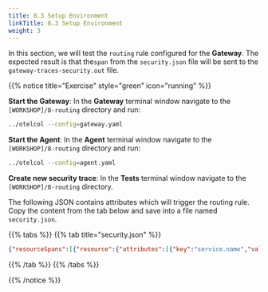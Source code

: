 ```yaml
---
title: 8.3 Setup Environment
linkTitle: 8.3 Setup Environment
weight: 3
---
```


In this section, we will test the `routing` rule configured for the **Gateway**. The expected result is that the`span` from the `security.json` file will be sent to the `gateway-traces-security.out` file.

{{% notice title="Exercise" style="green" icon="running" %}}

**Start the Gateway**: In the **Gateway** terminal window navigate to the `[WORKSHOP]/8-routing` directory and run:

```sh {title="Gateway"}
../otelcol --config=gateway.yaml
```

**Start the Agent**: In the **Agent** terminal window navigate to the `[WORKSHOP]/8-routing` directory and run:

```sh { title="Agent" }
../otelcol --config=agent.yaml
```

**Create new security trace**: In the **Tests** terminal window navigate to the `[WORKSHOP]/8-routing` directory.
  
The following JSON contains attributes which will trigger the routing rule. Copy the content from the tab below and save into a file named `security.json`.

{{% tabs %}}
{{% tab title="security.json" %}}

```json
{"resourceSpans":[{"resource":{"attributes":[{"key":"service.name","value":{"stringValue":"password_check"}},{"key":"deployment.environment","value":{"stringValue":"security_applications"}}]},"scopeSpans":[{"scope":{"name":"my.library","version":"1.0.0","attributes":[{"key":"my.scope.attribute","value":{"stringValue":"some scope attribute"}}]},"spans":[{"traceId":"5B8EFFF798038103D269B633813FC60C","spanId":"EEE19B7EC3C1B174","parentSpanId":"EEE19B7EC3C1B173","name":"I'm a server span","startTimeUnixNano":"1544712660000000000","endTimeUnixNano":"1544712661000000000","kind":2,"attributes":[{"keytest":"my.span.attr","value":{"stringValue":"some value"}}]}]}]}]}
```

{{% /tab %}}
{{% /tabs %}}

{{% /notice %}}
